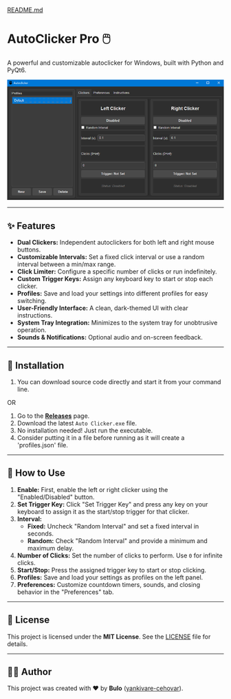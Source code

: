 [README.md](https://github.com/user-attachments/files/22058321/README.md)
# AutoClicker Pro 🖱️

A powerful and customizable autoclicker for Windows, built with Python and PyQt6.

![Screenshot of AutoClicker Pro](https://github.com/yankivare-cehovar/autoclicker/blob/bfaa8d6be3edb4e9bc24e3e81526adefe5bf14a8/img/autoclicker.png)

---

## ✨ Features

*   **Dual Clickers:** Independent autoclickers for both left and right mouse buttons.
*   **Customizable Intervals:** Set a fixed click interval or use a random interval between a min/max range.
*   **Click Limiter:** Configure a specific number of clicks or run indefinitely.
*   **Custom Trigger Keys:** Assign any keyboard key to start or stop each clicker.
*   **Profiles:** Save and load your settings into different profiles for easy switching.
*   **User-Friendly Interface:** A clean, dark-themed UI with clear instructions.
*   **System Tray Integration:** Minimizes to the system tray for unobtrusive operation.
*   **Sounds & Notifications:** Optional audio and on-screen feedback.

---

## 🚀 Installation

1. You can download source code directly and start it from your command line.

OR 

1.  Go to the [**Releases**](https://github.com/yankivare-cehovar/releases) page.
2.  Download the latest `Auto Clicker.exe` file.
3.  No installation needed! Just run the executable.
4.  Consider putting it in a file before running as it will create a 'profiles.json' file.

---

## 📖 How to Use

1.  **Enable:** First, enable the left or right clicker using the "Enabled/Disabled" button.
2.  **Set Trigger Key:** Click "Set Trigger Key" and press any key on your keyboard to assign it as the start/stop trigger for that clicker.
3.  **Interval:**
    *   **Fixed:** Uncheck "Random Interval" and set a fixed interval in seconds.
    *   **Random:** Check "Random Interval" and provide a minimum and maximum delay.
4.  **Number of Clicks:** Set the number of clicks to perform. Use `0` for infinite clicks.
5.  **Start/Stop:** Press the assigned trigger key to start or stop clicking.
6.  **Profiles:** Save and load your settings as profiles on the left panel.
7.  **Preferences:** Customize countdown timers, sounds, and closing behavior in the "Preferences" tab.

---

## 📜 License

This project is licensed under the **MIT License**. See the [LICENSE](LICENSE) file for details.

---

## 👨‍💻 Author

This project was created with ❤️ by **Bulo** ([yankivare-cehovar](https://github.com/yankivare-cehovar)).
